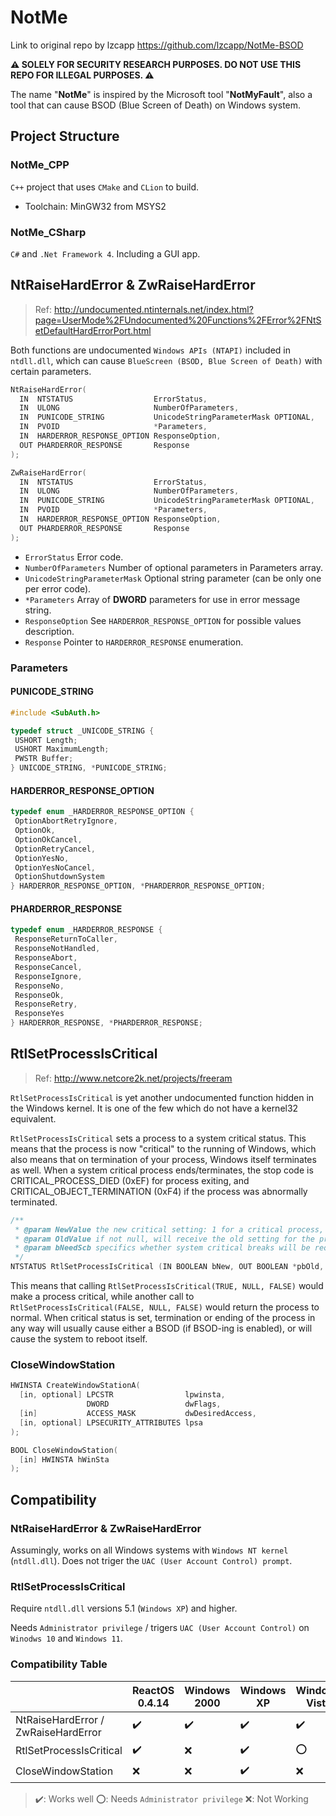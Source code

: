 # NotMe

Link to original repo by lzcapp https://github.com/lzcapp/NotMe-BSOD

**:warning: SOLELY FOR SECURITY RESEARCH PURPOSES. DO NOT USE THIS REPO FOR ILLEGAL PURPOSES. :warning:**

The name "**NotMe**" is inspired by the Microsoft tool "**NotMyFault**", also a tool that can cause BSOD (Blue Screen of Death) on Windows system.

## Project Structure

### NotMe_CPP

`C++` project that uses `CMake` and `CLion` to build.

- Toolchain: MinGW32 from MSYS2

### NotMe_CSharp

`C#` and `.Net Framework 4`. Including a GUI app.

## NtRaiseHardError & ZwRaiseHardError

> Ref: <http://undocumented.ntinternals.net/index.html?page=UserMode%2FUndocumented%20Functions%2FError%2FNtSetDefaultHardErrorPort.html>

Both functions are undocumented `Windows APIs (NTAPI)` included in `ntdll.dll`, which can
cause `BlueScreen (BSOD, Blue Screen of Death)` with certain parameters.

```C++
NtRaiseHardError(
  IN  NTSTATUS                  ErrorStatus,
  IN  ULONG                     NumberOfParameters,
  IN  PUNICODE_STRING           UnicodeStringParameterMask OPTIONAL,
  IN  PVOID                     *Parameters,
  IN  HARDERROR_RESPONSE_OPTION ResponseOption,
  OUT PHARDERROR_RESPONSE       Response
);
```

```C++
ZwRaiseHardError(
  IN  NTSTATUS                  ErrorStatus,
  IN  ULONG                     NumberOfParameters,
  IN  PUNICODE_STRING           UnicodeStringParameterMask OPTIONAL,
  IN  PVOID                     *Parameters,
  IN  HARDERROR_RESPONSE_OPTION ResponseOption,
  OUT PHARDERROR_RESPONSE       Response
);
```

- `ErrorStatus`   Error code.
- `NumberOfParameters`   Number of optional parameters in Parameters array.
- `UnicodeStringParameterMask`   Optional string parameter (can be only one per error code).
- `*Parameters` Array of **DWORD** parameters for use in error message string.
- `ResponseOption` See `HARDERROR_RESPONSE_OPTION` for possible values description.
- `Response` Pointer to `HARDERROR_RESPONSE` enumeration.

### Parameters

#### PUNICODE_STRING

```C++
#include <SubAuth.h>
```

```C++
typedef struct _UNICODE_STRING {
 USHORT Length;
 USHORT MaximumLength;
 PWSTR Buffer;
} UNICODE_STRING, *PUNICODE_STRING;
```

#### HARDERROR_RESPONSE_OPTION

```C++
typedef enum _HARDERROR_RESPONSE_OPTION {
 OptionAbortRetryIgnore,
 OptionOk,
 OptionOkCancel,
 OptionRetryCancel,
 OptionYesNo,
 OptionYesNoCancel,
 OptionShutdownSystem
} HARDERROR_RESPONSE_OPTION, *PHARDERROR_RESPONSE_OPTION;
```

#### PHARDERROR_RESPONSE

```C++
typedef enum _HARDERROR_RESPONSE {
 ResponseReturnToCaller,
 ResponseNotHandled,
 ResponseAbort,
 ResponseCancel,
 ResponseIgnore,
 ResponseNo,
 ResponseOk,
 ResponseRetry,
 ResponseYes
} HARDERROR_RESPONSE, *PHARDERROR_RESPONSE;
```

## RtlSetProcessIsCritical

> Ref: <http://www.netcore2k.net/projects/freeram>

`RtlSetProcessIsCritical` is yet another undocumented function hidden in the Windows kernel. It is one of the few which
do not have a kernel32 equivalent.

`RtlSetProcessIsCritical` sets a process to a system critical status. This means that the process is now "critical" to
the running of Windows, which also means that on termination of your process, Windows itself terminates as well. When a
system critical process ends/terminates, the stop code is CRITICAL_PROCESS_DIED (0xEF) for process exiting, and
CRITICAL_OBJECT_TERMINATION (0xF4) if the process was abnormally terminated.

```C++
/**
 * @param NewValue the new critical setting: 1 for a critical process, 0 for a normal process
 * @param OldValue if not null, will receive the old setting for the process
 * @param bNeedScb specifics whether system critical breaks will be required (and already enabled) for the process
 */
NTSTATUS RtlSetProcessIsCritical (IN BOOLEAN bNew, OUT BOOLEAN *pbOld, IN BOOLEAN bNeedScb);
```

This means that calling `RtlSetProcessIsCritical(TRUE, NULL, FALSE)` would make a process critical, while another call
to `RtlSetProcessIsCritical(FALSE, NULL, FALSE)` would return the process to normal. When critical status is set,
termination or ending of the process in any way will usually cause either a BSOD (if BSOD-ing is enabled), or will cause
the system to reboot itself.

### CloseWindowStation

```C++
HWINSTA CreateWindowStationA(
  [in, optional] LPCSTR                lpwinsta,
                 DWORD                 dwFlags,
  [in]           ACCESS_MASK           dwDesiredAccess,
  [in, optional] LPSECURITY_ATTRIBUTES lpsa
);
```

```C++
BOOL CloseWindowStation(
  [in] HWINSTA hWinSta
);
```

## Compatibility

### NtRaiseHardError & ZwRaiseHardError

Assumingly, works on all Windows systems with `Windows NT kernel` (`ntdll.dll`). Does not triger the `UAC (User Account Control) prompt`.

### RtlSetProcessIsCritical

Require `ntdll.dll` versions 5.1 (`Windows XP`) and higher.

Needs `Administrator privilege` / trigers `UAC (User Account Control)` on `Winodws 10` and `Windows 11`.

### Compatibility Table

|                                     | ReactOS 0.4.14     | Windows 2000       | Windows XP         | Windows Vista      | Windows 7          | Windows 10         | Windows 11         |
| ----------------------------------- | ------------------ | ------------------ | ------------------ | ------------------ | ------------------ | ------------------ | ------------------ |
| NtRaiseHardError / ZwRaiseHardError | :heavy_check_mark: | :heavy_check_mark: | :heavy_check_mark: | :heavy_check_mark: | :heavy_check_mark: | :heavy_check_mark: | :heavy_check_mark: |
| RtlSetProcessIsCritical             | :heavy_check_mark: | :x:                | :heavy_check_mark: | :o:                | :o:                | :o:                | :o:                |
| CloseWindowStation                  | :x:                | :x:                | :heavy_check_mark: | :x:                | :x:                | :x:                | :x:                |

> :heavy_check_mark:: Works well
> :o:: Needs `Administrator privilege`
> :x:: Not Working
